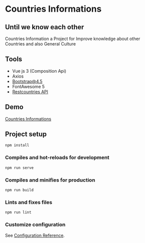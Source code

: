 # Countries Informations
## Until we know each other

Countries Information a Project for Improve knowledge about other Countries and also General Culture



## Tools

- Vue js 3 (Composition Api)
- Axios
- Bootstrap@4.5
- FontAwesome 5
- [Restcountries API](https://restcountries.com/)

## Demo

[Countries Informations]()
## Project setup
```
npm install
```

### Compiles and hot-reloads for development
```
npm run serve
```

### Compiles and minifies for production
```
npm run build
```

### Lints and fixes files
```
npm run lint
```

### Customize configuration
See [Configuration Reference](https://cli.vuejs.org/config/).





